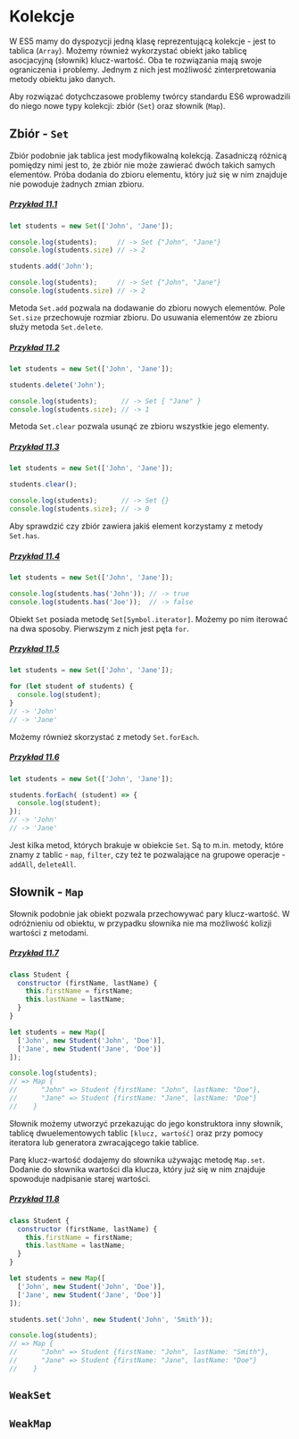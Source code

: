 # Kolekcje

W ES5 mamy do dyspozycji jedną klasę reprezentującą kolekcje - jest to tablica (`Array`). Możemy również wykorzystać obiekt jako tablicę asocjacyjną (słownik) klucz-wartość. Oba te rozwiązania mają swoje ograniczenia i problemy. Jednym z nich jest możliwość zinterpretowania metody obiektu jako danych. 

Aby rozwiązać dotychczasowe problemy twórcy standardu ES6 wprowadzili do niego nowe typy kolekcji: zbiór (`Set`) oraz słownik (`Map`).


## Zbiór - `Set`

Zbiór podobnie jak tablica jest modyfikowalną kolekcją. Zasadniczą różnicą pomiędzy nimi jest to, że zbiór nie może zawierać dwóch takich samych elementów. Próba dodania do zbioru elementu, który już się w nim znajduje nie powoduje żadnych zmian zbioru.

##### [Przykład 11.1](https://codepen.io/mmotel/pen/BZabqE)
```js
let students = new Set(['John', 'Jane']);

console.log(students);     // -> Set {"John", "Jane"}
console.log(students.size) // -> 2

students.add('John');

console.log(students);     // -> Set {"John", "Jane"}
console.log(students.size) // -> 2
```

Metoda `Set.add` pozwala na dodawanie do zbioru nowych elementów. Pole `Set.size` przechowuje rozmiar zbioru. Do usuwania elementów ze zbioru służy metoda `Set.delete`.

##### [Przykład 11.2](https://codepen.io/mmotel/pen/ZyEZYL)
```js
let students = new Set(['John', 'Jane']);

students.delete('John');

console.log(students);      // -> Set { "Jane" }
console.log(students.size); // -> 1
```

Metoda `Set.clear` pozwala usunąć ze zbioru wszystkie jego elementy.

##### [Przykład 11.3](https://codepen.io/mmotel/pen/yXLrVg)
```js
let students = new Set(['John', 'Jane']);

students.clear();

console.log(students);      // -> Set {}
console.log(students.size); // -> 0
```

Aby sprawdzić czy zbiór zawiera jakiś element korzystamy z metody `Set.has`.

##### [Przykład 11.4](https://codepen.io/mmotel/pen/GERLKe)
```js
let students = new Set(['John', 'Jane']);

console.log(students.has('John')); // -> true
console.log(students.has('Joe'));  // -> false 
```

Obiekt `Set` posiada metodę `Set[Symbol.iterator]`. Możemy po nim iterować na dwa sposoby. Pierwszym z nich jest pęta `for`.

##### [Przykład 11.5](https://codepen.io/mmotel/pen/QgWPjy)
```js
let students = new Set(['John', 'Jane']);

for (let student of students) {
  console.log(student);
}
// -> 'John'
// -> 'Jane'
```

Możemy również skorzystać z metody `Set.forEach`.

##### [Przykład 11.6](https://codepen.io/mmotel/pen/PjogZr)
```js
let students = new Set(['John', 'Jane']);

students.forEach( (student) => {
  console.log(student);
});
// -> 'John'
// -> 'Jane'
```

Jest kilka metod, których brakuje w obiekcie `Set`. Są to m.in. metody, które znamy z tablic - `map`, `filter`, czy też te pozwalające na grupowe operacje - `addAll`, `deleteAll`.

## Słownik - `Map`

Słownik podobnie jak obiekt pozwala przechowywać pary klucz-wartość. W odróżnieniu od obiektu, w przypadku słownika nie ma możliwość kolizji wartości z metodami. 

##### [Przykład 11.7](https://codepen.io/mmotel/pen/NgWVqg)
```js
class Student {
  constructor (firstName, lastName) {
    this.firstName = firstName;
    this.lastName = lastName;
  }
}

let students = new Map([
  ['John', new Student('John', 'Doe')],
  ['Jane', new Student('Jane', 'Doe')]
]);

console.log(students);
// => Map {
//      "John" => Student {firstName: "John", lastName: "Doe"}, 
//      "Jane" => Student {firstName: "Jane", lastName: "Doe"}
//    }
```

Słownik możemy utworzyć przekazując do jego konstruktora inny słownik, tablicę dwuelementowych tablic `[klucz, wartość]` oraz przy pomocy iteratora lub generatora zwracającego takie tablice.

Parę klucz-wartość dodajemy do słownika używając metodę `Map.set`. Dodanie do słownika wartości dla klucza, który już się w nim znajduje spowoduje nadpisanie starej wartości.

##### [Przykład 11.8](https://codepen.io/mmotel/pen/zzYQqe)
```js
class Student {
  constructor (firstName, lastName) {
    this.firstName = firstName;
    this.lastName = lastName;
  }
}

let students = new Map([
  ['John', new Student('John', 'Doe')],
  ['Jane', new Student('Jane', 'Doe')]
]);

students.set('John', new Student('John', 'Smith'));

console.log(students);
// => Map {
//      "John" => Student {firstName: "John", lastName: "Smith"}, 
//      "Jane" => Student {firstName: "Jane", lastName: "Doe"}
//    }

```

## `WeakSet`

## `WeakMap`